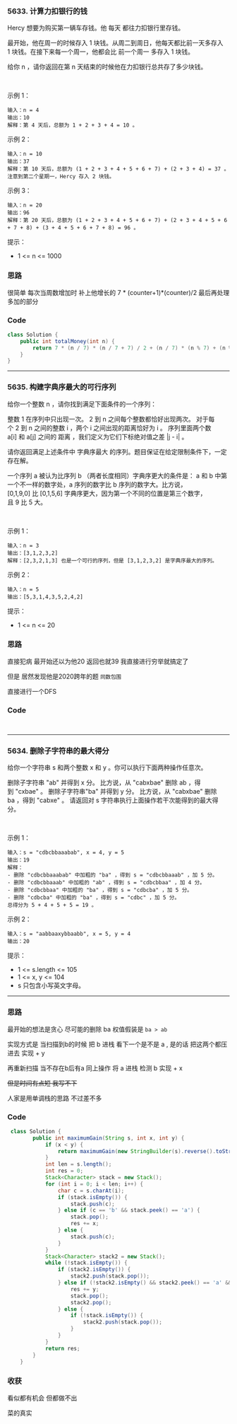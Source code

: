 ### 5633. 计算力扣银行的钱

Hercy 想要为购买第一辆车存钱。他 每天 都往力扣银行里存钱。

最开始，他在周一的时候存入 1 块钱。从周二到周日，他每天都比前一天多存入 1 块钱。在接下来每一个周一，他都会比 前一个周一 多存入 1 块钱。

给你 n ，请你返回在第 n 天结束的时候他在力扣银行总共存了多少块钱。

 

示例 1：
```
输入：n = 4
输出：10
解释：第 4 天后，总额为 1 + 2 + 3 + 4 = 10 。
```
示例 2：
```
输入：n = 10
输出：37
解释：第 10 天后，总额为 (1 + 2 + 3 + 4 + 5 + 6 + 7) + (2 + 3 + 4) = 37 。注意到第二个星期一，Hercy 存入 2 块钱。
```
示例 3：
```
输入：n = 20
输出：96
解释：第 20 天后，总额为 (1 + 2 + 3 + 4 + 5 + 6 + 7) + (2 + 3 + 4 + 5 + 6 + 7 + 8) + (3 + 4 + 5 + 6 + 7 + 8) = 96 。
```

提示：

- 1 <= n <= 1000


### 思路

很简单 每次当周数增加时 补上他增长的 7 * (counter+1)*(counter)/2 最后再处理多加的部分


### Code
```java
class Solution {
    public int totalMoney(int n) {
        return 7 * (n / 7) * (n / 7 + 7) / 2 + (n / 7) * (n % 7) + (n % 7) * (n % 7 + 1) / 2;
    }
}
```
*** 
### 5635. 构建字典序最大的可行序列

给你一个整数 n ，请你找到满足下面条件的一个序列：

整数 1 在序列中只出现一次。
2 到 n 之间每个整数都恰好出现两次。
对于每个 2 到 n 之间的整数 i ，两个 i 之间出现的距离恰好为 i 。
序列里面两个数 a[i] 和 a[j] 之间的 距离 ，我们定义为它们下标绝对值之差 |j - i| 。

请你返回满足上述条件中 字典序最大 的序列。题目保证在给定限制条件下，一定存在解。

一个序列 a 被认为比序列 b （两者长度相同）字典序更大的条件是： a 和 b 中第一个不一样的数字处，a 序列的数字比 b 序列的数字大。比方说，[0,1,9,0] 比 [0,1,5,6] 字典序更大，因为第一个不同的位置是第三个数字，且 9 比 5 大。

 

示例 1：
```
输入：n = 3
输出：[3,1,2,3,2]
解释：[2,3,2,1,3] 也是一个可行的序列，但是 [3,1,2,3,2] 是字典序最大的序列。
```
示例 2：
```
输入：n = 5
输出：[5,3,1,4,3,5,2,4,2]
```

提示：

- 1 <= n <= 20


### 思路

直接犯病 最开始还以为他20 返回也就39 我直接进行穷举就搞定了

但是 居然发现他是2020跨年的题 `同数包围` 

直接进行一个DFS

### Code
```java
  

```
***
### 5634. 删除子字符串的最大得分
给你一个字符串 s 和两个整数 x 和 y 。你可以执行下面两种操作任意次。

删除子字符串 "ab" 并得到 x 分。
比方说，从 "cabxbae" 删除 ab ，得到 "cxbae" 。
删除子字符串"ba" 并得到 y 分。
比方说，从 "cabxbae" 删除 ba ，得到 "cabxe" 。
请返回对 s 字符串执行上面操作若干次能得到的最大得分。

 

示例 1：
```
输入：s = "cdbcbbaaabab", x = 4, y = 5
输出：19
解释：
- 删除 "cdbcbbaaabab" 中加粗的 "ba" ，得到 s = "cdbcbbaaab" ，加 5 分。
- 删除 "cdbcbbaaab" 中加粗的 "ab" ，得到 s = "cdbcbbaa" ，加 4 分。
- 删除 "cdbcbbaa" 中加粗的 "ba" ，得到 s = "cdbcba" ，加 5 分。
- 删除 "cdbcba" 中加粗的 "ba" ，得到 s = "cdbc" ，加 5 分。
总得分为 5 + 4 + 5 + 5 = 19 。
```
示例 2：
```
输入：s = "aabbaaxybbaabb", x = 5, y = 4
输出：20
```

提示：
- 1 <= s.length <= 105
- 1 <= x, y <= 104
- s 只包含小写英文字母。
***
### 思路

最开始的想法是贪心 尽可能的删除 ba 权值假装是 `ba > ab`

实现方式是 当扫描到b的时候 把 b 进栈 看下一个是不是 a , 是的话 把这两个都压进去 实现 + y

再重新扫描 当不存在b后有a 同上操作 将 a 进栈 检测 b 实现 + x

~~但是时间有点短 我写不下~~

人家是用单调栈的思路 不过差不多 

### Code
```java
 class Solution {
        public int maximumGain(String s, int x, int y) {
            if (x < y) {
                return maximumGain(new StringBuilder(s).reverse().toString(), y, x);
            }
            int len = s.length();
            int res = 0;
            Stack<Character> stack = new Stack();
            for (int i = 0; i < len; i++) {
                char c = s.charAt(i);
                if (stack.isEmpty()) {
                    stack.push(c);
                } else if (c == 'b' && stack.peek() == 'a') {
                    stack.pop();
                    res += x;
                } else {
                    stack.push(c);
                }
            }
            Stack<Character> stack2 = new Stack();
            while (!stack.isEmpty()) {
                if (stack2.isEmpty()) {
                    stack2.push(stack.pop());
                } else if (!stack2.isEmpty() && stack2.peek() == 'a' && stack.peek() == 'b') {
                    res += y;
                    stack.pop();
                    stack2.pop();
                } else {
                    if (!stack.isEmpty()) {
                        stack2.push(stack.pop());
                    }
                }
            }
            return res;
        }
    }
```
### 收获

看似都有机会 但都做不出 

菜的真实